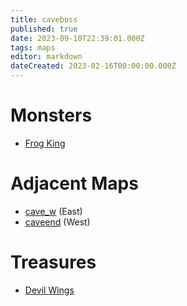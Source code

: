 ```yaml
---
title: caveboss
published: true
date: 2023-09-10T22:39:01.000Z
tags: maps
editor: markdown
dateCreated: 2023-02-16T00:00:00.000Z
---
```



# Monsters
 * [Frog King](/monsters/frog-king)

# Adjacent Maps
 * [cave_w](/maps/cave_w) (East)
 * [caveend](/maps/caveend) (West)

# Treasures
 * [Devil Wings](/items/devil-wings)
